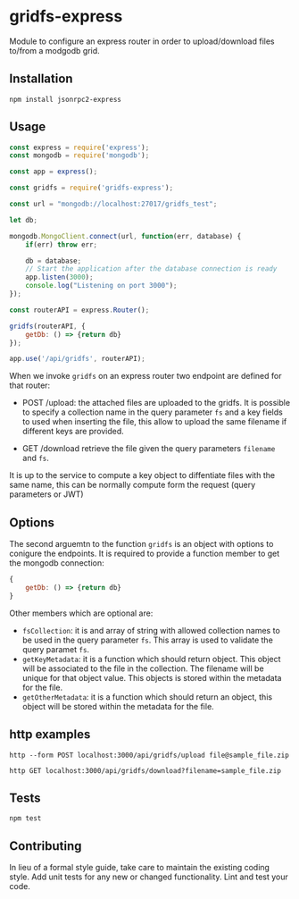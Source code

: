 gridfs-express
=========

Module to configure an express router in order to upload/download
files to/from a modgodb grid.

## Installation

  `npm install jsonrpc2-express`

## Usage

```javascript
const express = require('express');
const mongodb = require('mongodb');

const app = express();

const gridfs = require('gridfs-express');

const url = "mongodb://localhost:27017/gridfs_test";

let db;

mongodb.MongoClient.connect(url, function(err, database) {
    if(err) throw err;

    db = database;
    // Start the application after the database connection is ready
    app.listen(3000);
    console.log("Listening on port 3000");
});

const routerAPI = express.Router();

gridfs(routerAPI, {
    getDb: () => {return db}
});

app.use('/api/gridfs', routerAPI);
```

When we invoke `gridfs` on an express router two endpoint are defined
for that router:

* POST /upload: the attached files are uploaded to the gridfs. It is
  possible to specify a collection name in the query parameter `fs`
  and a key fields to used when inserting the file, this allow to
  upload the same filename if different keys are provided.

* GET /download retrieve the file given the query parameters
  `filename` and `fs`. 
  
It is up to the service to compute a key object to diffentiate files
with the same name, this can be normally compute form the request
(query parameters or JWT)

## Options

The second arguemtn to the function `gridfs` is an object with options
to conigure the endpoints. It is required to provide a function member
to get the mongodb connection:

```javascript
{
    getDb: () => {return db}
}
```

Other members which are optional are:

* `fsCollection`: it is and array of string with allowed collection
  names to be used in the query parameter `fs`. This array is used to
  validate the query paramet `fs`.
* `getKeyMetadata`: it is a function which should return object. This
  object will be associated to the file in the collection. The
  filename will be unique for that object value. This objects is
  stored within the metadata for the file.
* `getOtherMetadata`: it is a function which should return an object,
  this object will be stored within the metadata for the file.
  
## http examples

```
http --form POST localhost:3000/api/gridfs/upload file@sample_file.zip
```

```
http GET localhost:3000/api/gridfs/download?filename=sample_file.zip
```

## Tests

  `npm test`

## Contributing

In lieu of a formal style guide, take care to maintain the existing
coding style. Add unit tests for any new or changed
functionality. Lint and test your code.
